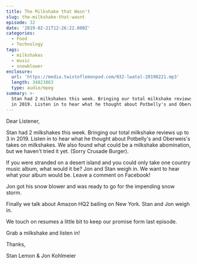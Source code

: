 ```yaml
---
title: The Milkshake that Wasn't
slug: the-milkshake-that-wasnt
episode: 32
date: '2019-02-21T12:26:22.000Z'
categories:
  - Food
  - Technology
tags:
  - milkshakes
  - music
  - snowblower
enclosure:
  url: 'https://media.twistoflemonpod.com/032-lwatol-20190221.mp3'
  length: 34823863
  type: audio/mpeg
summary: >-
  Stan had 2 milkshakes this week. Bringing our total milkshake reviews up to 3
  in 2019. Listen in to hear what he thought about Potbelly's and Oberweis's...
---
```


Dear Listener,

Stan had 2 milkshakes this week. Bringing our total milkshake reviews up to 3 in 2019. Listen in to hear what he thought about Potbelly's and Oberweis's takes on milkshakes. We also found what could be a milkshake abomination, but we haven't tried it yet. (Sorry Crusade Burger).

If you were stranded on a desert island and you could only take one country music album, what would it be? Jon and Stan weigh in. We want to hear what your album would be. Leave a comment on Facebook!

Jon got his snow blower and was ready to go for the impending snow storm.

Finally we talk about Amazon HQ2 bailing on New York. Stan and Jon weigh in.

We touch on resumes a little bit to keep our promise form last episode.

Grab a milkshake and listen in!

Thanks,

Stan Lemon & Jon Kohlmeier

